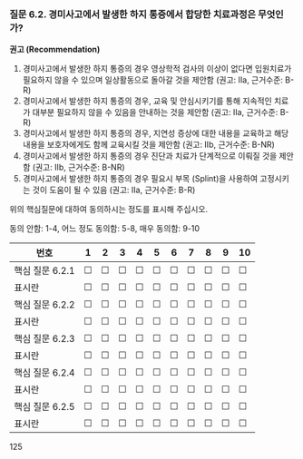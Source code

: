 ### 질문 6.2. 경미사고에서 발생한 하지 통증에서 합당한 치료과정은 무엇인가?

**권고 (Recommendation)**

1.  경미사고에서 발생한 하지 통증의 경우 영상학적 검사의 이상이 없다면 입원치료가 필요하지 않을 수 있으며 일상활동으로 돌아갈 것을 제안함 (권고: IIa, 근거수준: B-R)
2.  경미사고에서 발생한 하지 통증의 경우, 교육 및 안심시키기를 통해 지속적인 치료가 대부분 필요하지 않을 수 있음을 안내하는 것을 제안함 (권고: IIa, 근거수준: B-R)
3.  경미사고에서 발생한 하지 통증의 경우, 지연성 증상에 대한 내용을 교육하고 해당 내용을 보호자에게도 함께 교육시킬 것을 제안함 (권고: IIb, 근거수준: B-NR)
4.  경미사고에서 발생한 하지 통증의 경우 진단과 치료가 단계적으로 이뤄질 것을 제안함 (권고: IIb, 근거수준: B-NR)
5.  경미사고에서 발생한 하지 통증의 경우 필요시 부목 (Splint)을 사용하여 고정시키는 것이 도움이 될 수 있음 (권고: IIa, 근거수준: B-R)

위의 핵심질문에 대하여 동의하시는 정도를 표시해 주십시오.

동의 안함: 1-4, 어느 정도 동의함: 5-8, 매우 동의함: 9-10

| 번호 | 1 | 2 | 3 | 4 | 5 | 6 | 7 | 8 | 9 | 10 |
|---|---|---|---|---|---|---|---|---|---|---|
| 핵심 질문 6.2.1 | ☐ | ☐ | ☐ | ☐ | ☐ | ☐ | ☐ | ☐ | ☐ | ☐ |
| 표시란 | ☐ | ☐ | ☐ | ☐ | ☐ | ☐ | ☐ | ☐ | ☐ | ☐ |
| 핵심 질문 6.2.2 | ☐ | ☐ | ☐ | ☐ | ☐ | ☐ | ☐ | ☐ | ☐ | ☐ |
| 표시란 | ☐ | ☐ | ☐ | ☐ | ☐ | ☐ | ☐ | ☐ | ☐ | ☐ |
| 핵심 질문 6.2.3 | ☐ | ☐ | ☐ | ☐ | ☐ | ☐ | ☐ | ☐ | ☐ | ☐ |
| 표시란 | ☐ | ☐ | ☐ | ☐ | ☐ | ☐ | ☐ | ☐ | ☐ | ☐ |
| 핵심 질문 6.2.4 | ☐ | ☐ | ☐ | ☐ | ☐ | ☐ | ☐ | ☐ | ☐ | ☐ |
| 표시란 | ☐ | ☐ | ☐ | ☐ | ☐ | ☐ | ☐ | ☐ | ☐ | ☐ |
| 핵심 질문 6.2.5 | ☐ | ☐ | ☐ | ☐ | ☐ | ☐ | ☐ | ☐ | ☐ | ☐ |
| 표시란 | ☐ | ☐ | ☐ | ☐ | ☐ | ☐ | ☐ | ☐ | ☐ | ☐ |

<PAGE>125